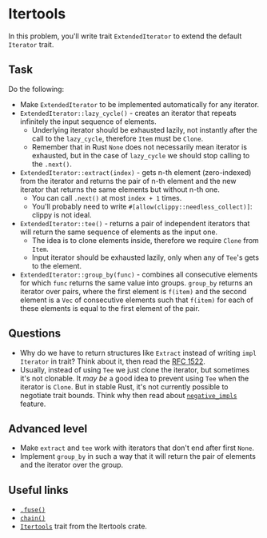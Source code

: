 # Itertools

In this problem, you'll write trait `ExtendedIterator` to extend the default `Iterator` trait.

## Task

Do the following:

- Make `ExtendedIterator` to be implemented automatically for any iterator.
- `ExtendedIterator::lazy_cycle()` - creates an iterator that repeats infinitely the input sequence of elements.
  - Underlying iterator should be exhausted lazily, not instantly after the call to the `lazy_cycle`, therefore `Item` must be `Clone`.
  - Remember that in Rust `None` does not necessarily mean iterator is exhausted, but in the case of `lazy_cycle` we should stop calling to the `.next()`.
- `ExtendedIterator::extract(index)` - gets n-th element (zero-indexed) from the iterator and returns the pair of n-th element and the new iterator that returns the same elements but without n-th one.
  - You can call `.next()` at most `index + 1` times.
  - You'll probably need to write `#[allow(clippy::needless_collect)]`: clippy is not ideal.
- `ExtendedIterator::tee()` - returns a pair of independent iterators that will return the same sequence of elements as the input one.
  - The idea is to clone elements inside, therefore we require `Clone` from `Item`.
  - Input iterator should be exhausted lazily, only when any of `Tee`'s gets to the element.
- `ExtendedIterator::group_by(func)` - combines all consecutive elements for which `func` returns the same value into groups. `group_by` returns an iterator over pairs, where the first element is `f(item)` and the second element is a `Vec` of consecutive elements such that `f(item)` for each of these elements is equal to the first element of the pair.

## Questions

- Why do we have to return structures like `Extract` instead of writing `impl Iterator` in trait? Think about it, then read the [RFC 1522](https://github.com/rust-lang/rfcs/blob/master/text/1522-conservative-impl-trait.md#limitation-to-freeinherent-functions).
- Usually, instead of using `Tee` we just clone the iterator, but sometimes it's not clonable. It _may be_ a good idea to prevent using `Tee` when the iterator is `Clone`. But in stable Rust, it's not currently possible to negotiate trait bounds. Think why then read about [`negative_impls`](https://doc.rust-lang.org/beta/unstable-book/language-features/negative-impls.html) feature.

## Advanced level

- Make `extract` and `tee` work with iterators that don't end after first `None`.
- Implement `group_by` in such a way that it will return the pair of elements and the iterator over the group.

## Useful links

- [`.fuse()`](https://doc.rust-lang.org/stable/std/iter/trait.Iterator.html#method.fuse)
- [`chain()`](https://doc.rust-lang.org/std/iter/trait.Iterator.html#method.chain)
- [`Itertools`](https://docs.rs/itertools/latest/itertools/trait.Itertools.html#) trait from the Itertools crate.
